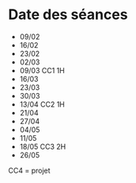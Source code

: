 # Date des séances 

* 09/02
* 16/02
* 23/02
* 02/03
* 09/03 CC1 1H
* 16/03
* 23/03
* 30/03
* 13/04 CC2 1H
* 21/04
* 27/04
* 04/05
* 11/05
* 18/05 CC3 2H
* 26/05 

CC4 = projet
